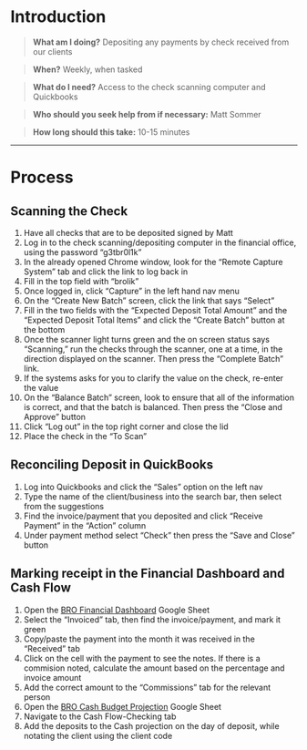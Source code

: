 <!-- TITLE: Deposit Payments -->
<!-- SUBTITLE: The process for  -->

# Introduction

> **What am I doing?**
Depositing any payments by check received from our clients

> **When?**
Weekly, when tasked

> **What do I need?**
Access to the check scanning computer and Quickbooks

> **Who should you seek help from if necessary:**
Matt Sommer

> **How long should this take:**
10-15 minutes

-----
# Process
## Scanning the Check

1. Have all checks that are to be deposited signed by Matt
1. Log in to the check scanning/depositing computer in the financial office, using the password “g3tbr0l1k”
1. In the already opened Chrome window, look for the “Remote Capture System” tab and click the link to log back in
1. Fill in the top field with “brolik”
1. Once logged in, click “Capture” in the left hand nav menu
1. On the “Create New Batch” screen, click the link that says “Select”
1. Fill in the two fields with the “Expected Deposit Total Amount” and the “Expected Deposit Total Items” and click the “Create Batch” button at the bottom
1. Once the scanner light turns green and the on screen status says “Scanning,” run the checks through the scanner, one at a time, in the direction displayed on the scanner. Then press the “Complete Batch” link.
1. If the systems asks for you to clarify the value on the check, re-enter the value
1. On the “Balance Batch” screen, look to ensure that all of the information is correct, and that the batch is balanced. Then press the “Close and Approve” button
1. Click “Log out” in the top right corner and close the lid
1. Place the check in the “To Scan”

## Reconciling Deposit in QuickBooks

1. Log into Quickbooks and click the “Sales” option on the left nav
1. Type the name of the client/business into the search bar, then select from the suggestions
1. Find the invoice/payment that you deposited and click “Receive Payment” in the “Action” column
1. Under payment method select “Check” then press the “Save and Close” button

## Marking receipt in the Financial Dashboard and Cash Flow

1. Open the <a href="https://docs.google.com/spreadsheets/d/1aFj4xylJZHepUFGmMmMZNJjIFwAUf6zeMfOZQJGsE6Q/edit#gid=0" target="_blank">BRO Financial Dashboard</a> Google Sheet
1. Select the “Invoiced” tab, then find the invoice/payment, and mark it green
1. Copy/paste the payment into the month it was received in the “Received” tab
1. Click on the cell with the payment to see the notes. If there is a commision noted, calculate the amount based on the percentage and invoice amount
1. Add the correct amount to the “Commissions” tab for the relevant person
1. Open the <a href="https://docs.google.com/spreadsheets/d/1Gqwejuwl6LvYITNylTvVgqP4rBsbQbEfAkAlDIOUNTk/edit#gid=465573952" target="_blank">BRO Cash Budget Projection</a> Google Sheet
1. Navigate to the Cash Flow-Checking tab
1. Add the deposits to the Cash projection on the day of deposit, while notating the client using the client code


